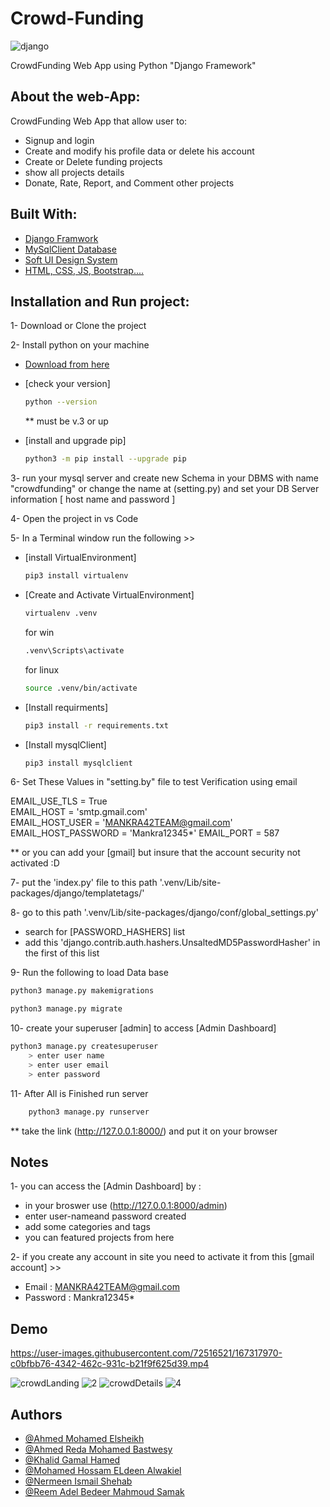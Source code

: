 # Crowd-Funding

![django](https://user-images.githubusercontent.com/72516521/170875115-a62488fa-21c0-407a-b75a-826e0c30337c.png)

CrowdFunding Web App using Python "Django Framework"
## About the web-App:

CrowdFunding Web App that allow user to:

- Signup and login
- Create and modify his profile data or delete his account
- Create or Delete funding projects
- show all projects details
- Donate, Rate, Report, and Comment other projects


## Built With:

- [Django Framwork](https://docs.djangoproject.com/en/)
- [MySqlClient Database](https://pypi.org/project/mysqlclient/)
- [Soft UI Design System](https://github.com/app-generator/django-soft-ui-design)
- [HTML, CSS, JS, Bootstrap....](https://www.w3.org/)

## Installation and Run project:

1- Download or Clone the project

2- Install python on your machine

- [Download from here](https://www.python.org/downloads/windows/)
- [check your version]

  ```bash
  python --version
  ```

  \*\* must be v.3 or up

- [install and upgrade pip]

  ````bash
  python3 -m pip install --upgrade pip

3- run your mysql server and create new Schema in your DBMS with name "crowdfunding" or change the name at (setting.py) and set your DB Server information [ host name and password ]

4- Open the project in vs Code

5- In a Terminal window run the following >>

- [install VirtualEnvironment]
  ```bash
  pip3 install virtualenv
  ```
- [Create and Activate VirtualEnvironment]

  ```bash
  virtualenv .venv
  ```

  for win

  ```bash
  .venv\Scripts\activate
  ```

  for linux

  ```bash 
  source .venv/bin/activate
  ```

- [Install requirments]
  ```bash
  pip3 install -r requirements.txt
  ```
- [Install mysqlClient]
  ```bash
  pip3 install mysqlclient
  ```

6- Set These Values in "setting.by" file to test Verification using email

EMAIL_USE_TLS = True  
EMAIL_HOST = 'smtp.gmail.com'  
EMAIL_HOST_USER = 'MANKRA42TEAM@gmail.com'  
EMAIL_HOST_PASSWORD = 'Mankra12345*'
EMAIL_PORT = 587

\*\* or you can add your [gmail] but insure that the account security not activated :D

7- put the 'index.py' file to this path '.venv/Lib/site-packages/django/templatetags/'

8- go to this path '.venv/Lib/site-packages/django/conf/global_settings.py'

- search for [PASSWORD_HASHERS] list
- add this 'django.contrib.auth.hashers.UnsaltedMD5PasswordHasher' in the first of this list

9- Run the following to load Data base

```bash
python3 manage.py makemigrations
```

```bash
python3 manage.py migrate
```

10- create your superuser [admin] to access [Admin Dashboard]

```bash
python3 manage.py createsuperuser
    > enter user name
    > enter user email
    > enter password
```

11- After All is Finished run server

```bash
	python3 manage.py runserver
```

\*\* take the link (http://127.0.0.1:8000/) and put it on your browser

## Notes

1- you can access the [Admin Dashboard] by :

- in your broswer use (http://127.0.0.1:8000/admin)
- enter user-nameand password created
- add some categories and tags
- you can featured projects from here

2- if you create any account in site you need to activate it from this [gmail account] >>

- Email : MANKRA42TEAM@gmail.com
- Password : Mankra12345*
## Demo

https://user-images.githubusercontent.com/72516521/167317970-c0bfbb76-4342-462c-931c-b21f9f625d39.mp4

![crowdLanding](https://user-images.githubusercontent.com/72516521/170875164-f6118415-525b-485b-a7a8-f6ad764ced2a.png)
![2](https://user-images.githubusercontent.com/72516521/170875199-f76c64eb-8aaa-4d48-a862-b33b5e84eb55.png)
![crowdDetails](https://user-images.githubusercontent.com/72516521/170875238-53b9cf31-ae33-4022-921a-c22e2620138e.png)
![4](https://user-images.githubusercontent.com/72516521/170875230-c173488f-5e3c-41d9-bf9e-ba38aec3020b.png)

## Authors

- [@Ahmed Mohamed Elsheikh](https://github.com/AhmedElsheikh680)
- [@Ahmed Reda Mohamed Bastwesy](https://github.com/Ahmed-bastwesy)
- [@Khalid Gamal Hamed](https://github.com/khalidghanamy)
- [@Mohamed Hossam ELdeen Alwakiel](https://github.com/Mo7ammed7ossam)
- [@Nermeen Ismail Shehab](https://github.com/NermeenShehab)
- [@Reem Adel Bedeer Mahmoud Samak](https://github.com/reemadelsamak)
